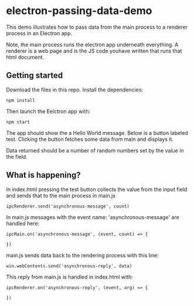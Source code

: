 # electron-passing-data-demo

This demo illustrates how to pass data from the main process to a renderer process in an Electron app. 

Note, the main process runs the electron app underneath everything. A renderer is a web page and is the JS code youhave written that runs that html document. 

## Getting started

Download the files in this repo. Install the dependencies:

`npm install`

Then launch the Eelctron app with: 

`npm start`

The app should show the a Hello World message. Below is a button labeled test. Clicking the button fetches some data from main and displays it.

Data returned should be a number of random numbers set by the value in the field. 

## What is happening?

In index.html pressing the test button collects the value from the input field and sends that to the main process in main.js

`ipcRenderer.send('asynchronous-message', count)`

In main.js messages with the event name: 'asynchronous-message' are handled here:

```JS
ipcMain.on('asynchronous-message', (event, count) => {
  
})
```

main.js sends data back to the rendering process with this line: 

```JS
win.webContents.send('asynchronous-reply', data)
```

This reply from main.js is handled in index.html with: 

```JS
ipcRenderer.on('asynchronous-reply', (event, arg) => {

})
```